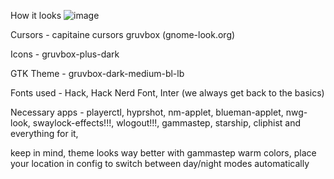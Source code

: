 How it looks
![image](https://github.com/user-attachments/assets/16e55901-5cad-4607-b188-63d4b248a5e4)



Cursors - capitaine cursors gruvbox (gnome-look.org)

Icons - gruvbox-plus-dark

GTK Theme - gruvbox-dark-medium-bl-lb

Fonts used - Hack, Hack Nerd Font, Inter (we always get back to the basics)

Necessary apps - playerctl, hyprshot, nm-applet,
blueman-applet, nwg-look, swaylock-effects!!!, wlogout!!!, 
gammastep, starship, cliphist and everything for it, 

keep in mind, theme looks way better with gammastep warm colors, place your location in config 
to switch between day/night modes automatically
